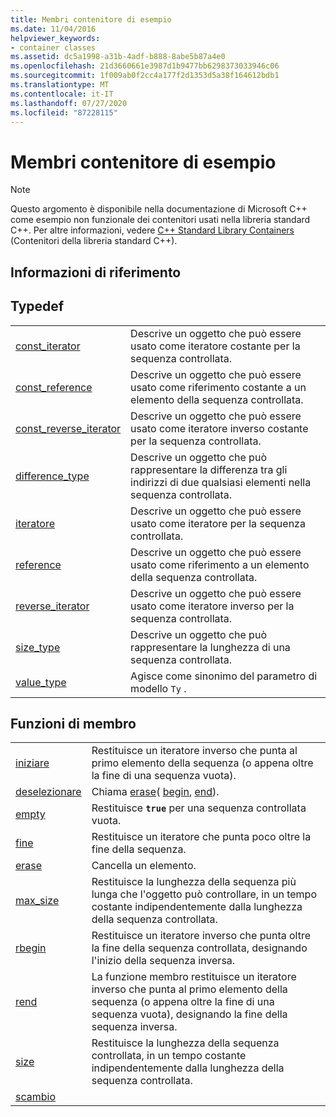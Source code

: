 ```yaml
---
title: Membri contenitore di esempio
ms.date: 11/04/2016
helpviewer_keywords:
- container classes
ms.assetid: dc5a1998-a31b-4adf-b888-8abe5b87a4e0
ms.openlocfilehash: 21d3660661e3987d1b9477bb6298373033946c06
ms.sourcegitcommit: 1f009ab0f2cc4a177f2d1353d5a38f164612bdb1
ms.translationtype: MT
ms.contentlocale: it-IT
ms.lasthandoff: 07/27/2020
ms.locfileid: "87228115"
---
```

# <a name="sample-container-members"></a>Membri contenitore di esempio

> [!NOTE]
> Questo argomento è disponibile nella documentazione di Microsoft C++ come esempio non funzionale dei contenitori usati nella libreria standard C++. Per altre informazioni, vedere [C++ Standard Library Containers](../standard-library/stl-containers.md) (Contenitori della libreria standard C++).

## <a name="reference"></a>Informazioni di riferimento

## <a name="typedefs"></a>Typedef

|||
|-|-|
|[const_iterator](../standard-library/container-class-const-iterator.md)|Descrive un oggetto che può essere usato come iteratore costante per la sequenza controllata.|
|[const_reference](../standard-library/container-class-const-reference.md)|Descrive un oggetto che può essere usato come riferimento costante a un elemento della sequenza controllata.|
|[const_reverse_iterator](../standard-library/container-class-const-reverse-iterator.md)|Descrive un oggetto che può essere usato come iteratore inverso costante per la sequenza controllata.|
|[difference_type](../standard-library/container-class-difference-type.md)|Descrive un oggetto che può rappresentare la differenza tra gli indirizzi di due qualsiasi elementi nella sequenza controllata.|
|[iteratore](../standard-library/container-class-iterator.md)|Descrive un oggetto che può essere usato come iteratore per la sequenza controllata.|
|[reference](../standard-library/container-class-reference.md)|Descrive un oggetto che può essere usato come riferimento a un elemento della sequenza controllata.|
|[reverse_iterator](../standard-library/container-class-reverse-iterator.md)|Descrive un oggetto che può essere usato come iteratore inverso per la sequenza controllata.|
|[size_type](../standard-library/container-class-size-type.md)|Descrive un oggetto che può rappresentare la lunghezza di una sequenza controllata.|
|[value_type](../standard-library/container-class-value-type.md)|Agisce come sinonimo del parametro di modello `Ty` .|

## <a name="member-functions"></a>Funzioni di membro

|||
|-|-|
|[iniziare](../standard-library/container-class-begin.md)|Restituisce un iteratore inverso che punta al primo elemento della sequenza (o appena oltre la fine di una sequenza vuota).|
|[deselezionare](../standard-library/container-class-clear.md)|Chiama [erase](../standard-library/container-class-erase.md)( [begin](../standard-library/container-class-begin.md), [end](../standard-library/container-class-end.md)).|
|[empty](../standard-library/container-class-empty.md)|Restituisce **`true`** per una sequenza controllata vuota.|
|[fine](../standard-library/container-class-end.md)|Restituisce un iteratore che punta poco oltre la fine della sequenza.|
|[erase](../standard-library/container-class-erase.md)|Cancella un elemento.|
|[max_size](../standard-library/container-class-max-size.md)|Restituisce la lunghezza della sequenza più lunga che l'oggetto può controllare, in un tempo costante indipendentemente dalla lunghezza della sequenza controllata.|
|[rbegin](../standard-library/container-class-rbegin.md)|Restituisce un iteratore inverso che punta oltre la fine della sequenza controllata, designando l'inizio della sequenza inversa.|
|[rend](../standard-library/container-class-rend.md)|La funzione membro restituisce un iteratore inverso che punta al primo elemento della sequenza (o appena oltre la fine di una sequenza vuota), designando la fine della sequenza inversa.|
|[size](../standard-library/container-class-size.md)|Restituisce la lunghezza della sequenza controllata, in un tempo costante indipendentemente dalla lunghezza della sequenza controllata.|
|[scambio](../standard-library/container-class-swap.md)
